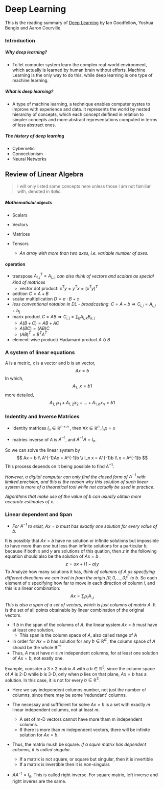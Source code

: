 # Deep Learning

This is the reading summary of [Deep Learning](https://www.amazon.com/Deep-Learning-Adaptive-Computation-Machine/dp/0262035618/ref=asc_df_0262035618/?tag=hyprod-20&linkCode=df0&hvadid=312128454859&hvpos=&hvnetw=g&hvrand=1227255401146736030&hvpone=&hvptwo=&hvqmt=&hvdev=c&hvdvcmdl=&hvlocint=&hvlocphy=9061268&hvtargid=pla-416263148149&psc=1) by Ian Goodfellow, Yoshua Bengio and Aaron Courville.

### Introduction

##### Why deep learning? 

* To let computer system learn the complex real-world environment,  which actually is learned by human brain without efforts. Machine Learning is the only way to do this, while deep learning is one type of machine learning.

##### What is deep learning?

* A type of machine learning, a technique enables computer systes to improve with experience and data. It represents the world by nested hierarchy of concepts, which each concept deifined in relation to simpler concepts and more abstract representations computed in terms of less abstract ones.

##### The history of deep learning

* Cybernetic
* Connectionism 
* Neural Networks



## Review of Linear Algebra

> I will only listed some concepts here unless those I am not familiar with, denoted in *italic*.

##### Mathematiclal objects

* Scalars

* Vectors

* Matrices

* Tensors

  * *An array with more than two axes, i.e. variable number of axes.*

  

#### operation

* transpose $A^T_{i,j} = A_{j,i}$, *can also think of vectors and scalars as special kind of matrices*
  * vector dot product: $x^T y = y^T x = (x^T y)^T$
* addtion $C = A+B$
* scalar multiplication $D = a \cdot B +c$
* *less conventional notation in DL - broadcasting*: $C = A+b \Rightarrow C_{i,j} = A_{i,j} + b_j$
* marix product $C = AB \Rightarrow C_{i,j} = \sum_{k} {A_{i,k}B_{k,j}}$
  * $A(B+C) = AB +AC$
  * $A(BC) = (AB)C$
  * $(AB)^T = B^TA^T$
* element-wise product/ Hadamard product $A \odot B$



### A system of linear equations

A is a metric, x is a vector and b is an vector,
$$
Ax = b
$$
In which,
$$
A_{1,:} x =b1
$$
more detailed,
$$
A_{1,1}x_1 + A_{1,2}x_2 + ... + A_{1,n}x_n = b1
$$

### Indentity and Inverse Matrices

* Identity matrices $\mathit{I}_n \in \mathbb{R}^{n\times n}$ , then $\forall x\in \mathbb{R}^n, \mathit{I}_nx = x$

* matries inverse of $A$ is $A^{-1}$, and $A^{-1} A  = \mathit{I}_n$.                                                                                                              

So we can solve the linear system by
$$
Ax = b \\
A^{-1}Ax = A^{-1}b \\
I_n x = A^{-1}b \\
x = A^{-1}b
$$
This process depends on it being possible to find $A^{-1}$.

*However, a digital computer can only find the closed form of $A^{-1}$ with limited precision, and this is the reason why this solution of such linear system is more of a theoretical tool while not actually be used in practice.*

*Algorithms that make use of the value of b can usually obtain more accurate estimates of $x$*.

### Linear dependent and Span

* *For $A^{-1}$ to exist, $Ax = b$ must has exactly one solution for every value of $b$.* 

It is possibly that $Ax = b$ have no solution or infinite solutions but impossible to have more than one but less than infinite solutions for a particular $b$, because if both $x$ and $y$ are solutions of this quation, then $z$ in the following equation should also be the solution of $Ax = b$ .
$$
z = \alpha x + (1-\alpha)y
$$
To Analyze how many solutions it has, *think of columns of A as specifying different directions we can trvel in from the origin $[0,0,...,0]^T$ to $b$.* So each element of $x$ specifying how far to move in each direction of column $i$, and this is a linear combination:
$$
Ax = \sum_i x_i A_{:,i}
$$
*This is also a span of a set of vectors, which is just columns of matrix $A$.* It is the set of all points obtainable by linear combination of the original vectors.

* If $b$ in the span of the columns of $A$, the linear system $Ax = b$ must have at least one solution.
  * This span is the column space of $A$, also called range of $A$
* In order for  $Ax = b$ has solution for any $b \in \mathbb{R}^m$, the column space of $A$ should be the whole $\mathbb{R}^m$
* Thus, $A$ must have $n\ge m$ independent columns, for at least one solution of $Ax = b$, not exatly one. 

Example, consider a $3\times2$ matrix $A$ with a $b\in \mathbb{R}^3$, since the column space of $A$ is 2-D while $b$ is 3-D, only when $b$ lies on that plane, $Ax = b$ has a solution. In this case, it is not for every $b \in \mathbb{R}^3$.

* Here we say independent columns number, not just the number of columns, since there may be some 'redundant' columns.
* The necessay and suffficient for solve $Ax = b$ is a set with exactly $m$ linear independent columns, not at least $m$. 
  * A set of m-D vectors cannot have more tham m independent columns.
  * If there is more than $m$ independent vectors, there will be infinite solution for $Ax = b$.
* Thus, the matrix mush be square. *If a squre matrix has dependent columns, it is called singular.*
  * If a matrix is not square, or square but singular, then it is invertible
  * If a matrix is invertible then it is non-singular.

* $A A^{-1} = \mathit{I}_n$.  This is called right inverse. For square matrix, left inverse and right inveres are the same.           
